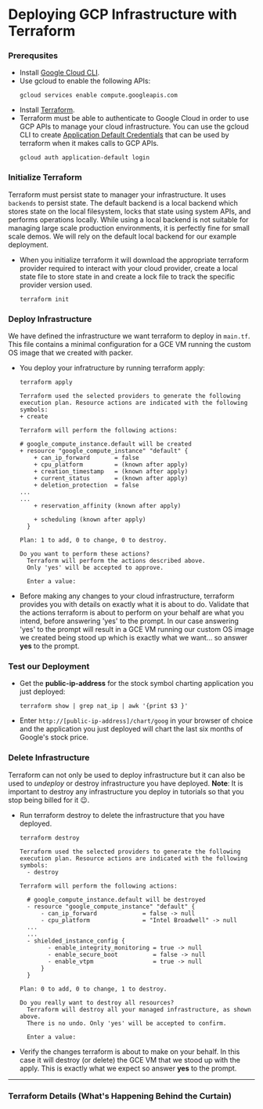 # Deploying GCP Infrastructure with Terraform
### Prerequsites
* Install [Google Cloud CLI](https://cloud.google.com/sdk?hl=en).
* Use gcloud to enable the following APIs:
  ```
  gcloud services enable compute.googleapis.com
  ```
* Install [Terraform](https://developer.hashicorp.com/terraform/install#darwin).
* Terraform must be able to authenticate to Google Cloud in order to use GCP APIs to manage your cloud infrastructure.  You can use the gcloud CLI to create [Application Default Credentials](https://cloud.google.com/docs/authentication/application-default-credentials) that can be used by terraform when it makes calls to GCP APIs.  
  ```
  gcloud auth application-default login
  ```
  
### Initialize Terraform
Terraform must persist state to manager your infrastructure.  It uses `backends` to persist state.  The default backend is a local backend which stores state on the local filesystem, locks that state using system APIs, and performs operations locally.  While using a local backend is not suitable for managing large scale production environments, it is perfectly fine for small scale demos.  We will rely on the default local backend for our example deployment.

* When you initialize terraform it will download the appropriate terraform provider required to interact with your cloud provider, create a local state file to store state in and create a lock file to track the specific provider version used.
  ```
  terraform init
  ```
### Deploy Infrastructure
We have defined the infrastructure we want terraform to deploy in `main.tf`.  This file contains a minimal configuration for a GCE VM running the custom OS image that we created with packer.
* You deploy your infratructure by running terraform apply:
  ```
  terraform apply
  
  Terraform used the selected providers to generate the following execution plan. Resource actions are indicated with the following symbols:
  + create

  Terraform will perform the following actions:

  # google_compute_instance.default will be created
  + resource "google_compute_instance" "default" {
      + can_ip_forward       = false
      + cpu_platform         = (known after apply)
      + creation_timestamp   = (known after apply)
      + current_status       = (known after apply)
      + deletion_protection  = false
  ...
  ...
      + reservation_affinity (known after apply)

      + scheduling (known after apply)
    }

  Plan: 1 to add, 0 to change, 0 to destroy.

  Do you want to perform these actions?
    Terraform will perform the actions described above.
    Only 'yes' will be accepted to approve.

    Enter a value:
  ```
* Before making any changes to your cloud infrastructure, terraform provides you with details on exactly what it is about to do.  Validate that the actions terraform is about to perform on your behalf are what you intend, before answering 'yes' to the prompt.  In our case answering 'yes' to the prompt will result in a GCE VM running our custom OS image we created being stood up which is exactly what we want... so answer __yes__ to the prompt.

### Test our Deployment
* Get the __public-ip-address__ for the stock symbol charting application you just deployed:
  ```
  terraform show | grep nat_ip | awk '{print $3 }'
  ```
* Enter `http://[public-ip-address]/chart/goog` in your browser of choice and the application you just deployed will chart the last six months of Google's stock price. 
### Delete Infrastructure
Terraform can not only be used to deploy infrastructure but it can also be used to _undeploy_ or destroy infrastructure you have deployed.  __Note__:  It is important to destroy any infrastructure you deploy in tutorials so that you stop being billed for it :wink:. 

* Run terraform destroy to delete the infrastructure that you have deployed.
  ```
  terraform destroy

  Terraform used the selected providers to generate the following execution plan. Resource actions are indicated with the following symbols:
    - destroy

  Terraform will perform the following actions:

    # google_compute_instance.default will be destroyed
    - resource "google_compute_instance" "default" {
        - can_ip_forward             = false -> null
        - cpu_platform               = "Intel Broadwell" -> null
    ...
    ...
    - shielded_instance_config {
          - enable_integrity_monitoring = true -> null
          - enable_secure_boot          = false -> null
          - enable_vtpm                 = true -> null
        }
    }

  Plan: 0 to add, 0 to change, 1 to destroy.

  Do you really want to destroy all resources?
    Terraform will destroy all your managed infrastructure, as shown above.
    There is no undo. Only 'yes' will be accepted to confirm.

    Enter a value:
  ```
* Verify the changes terraform is about to make on your behalf.  In this case it will destroy (or delete) the GCE VM that we stood up with the apply.  This is exactly what we expect so answer __yes__ to the prompt.
---
### Terraform Details (What's Happening Behind the Curtain)
